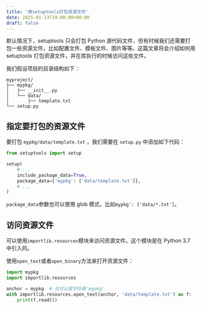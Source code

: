 ```yaml
---
title: '用setuptools打包资源文件'
date: 2025-01-13T19:08:00+08:00
draft: false
---
```


默认情况下，setuptools 只会打包 Python 源代码文件，但有时候我们还需要打包一些资源文件，比如配置文件、模板文件、图片等等。这篇文章将会介绍如何用 setuptools 打包资源文件，并在库执行的时候访问这些文件。

我们假设项目的目录结构如下：

```
myproject/
├── mypkg/
│   ├── __init__.py
│   └── data/
│       ├── template.txt
└── setup.py
```

## 指定要打包的资源文件

要打包 `mypkg/data/template.txt` ，我们需要在 `setup.py` 中添加如下代码：

```python
from setuptools import setup

setup(
    # ...
    include_package_data=True,
    package_data={'mypkg': ['data/template.txt']},
    # ...
)
```

`package_data`参数也可以使用 glob 模式，比如`mypkg': ['data/*.txt']`。

## 访问资源文件

可以使用`importlib.resources`模块来访问资源文件。这个模块是在 Python 3.7 中引入的。

使用`open_text`或者`open_binary`方法来打开资源文件：

```python
import mypkg
import importlib.resources

anchor = mypkg  # 也可以是字符串'mypkg'
with importlib.resources.open_text(anchor, 'data/template.txt') as f:
    print(f.read())
```
